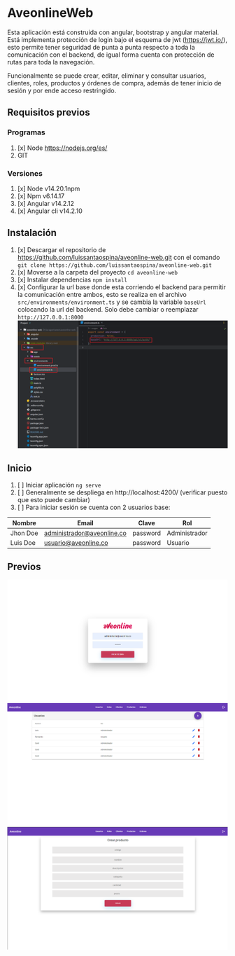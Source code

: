# AveonlineWeb
Esta aplicación está construida con angular, bootstrap y angular material.
Está implementa protección de login bajo el esquema de jwt (https://jwt.io/), esto permite tener seguridad de punta a punta respecto a toda la comunicación con el backend, de igual forma cuenta con protección de rutas para toda la navegación.

Funcionalmente se puede crear, editar, eliminar y consultar usuarios, clientes, roles, productos y órdenes de compra, además de tener inicio de sesión y por ende acceso restringido.

## Requisitos previos

### Programas
1. [x] Node https://nodejs.org/es/
2. GIT

### Versiones
1. [x] Node v14.20.1npm
2. [x] Npm v6.14.17
3. [x] Angular v14.2.12
4. [x] Angular cli v14.2.10

## Instalación
1. [x] Descargar el repositorio de https://github.com/luissantaospina/aveonline-web.git con el comando `git clone https://github.com/luissantaospina/aveonline-web.git`
2. [x] Moverse a la carpeta del proyecto `cd aveonline-web`
3. [x] Instalar dependencias `npm install`
4. [x] Configurar la url base donde esta corriendo el backend para permitir la comunicación entre ambos, esto se realiza en el archivo `src/environments/environment.ts` y se cambia la variable `baseUrl` colocando la url del backend. Solo debe cambiar o reemplazar `http://127.0.0.1:8000`
![base.png](src%2Fassets%2Fbase.png)


## Inicio
1. [ ] Iniciar aplicación `ng serve`
2. [ ] Generalmente se despliega en http://localhost:4200/ (verificar puesto que esto puede cambiar)
3. [ ] Para iniciar sesión se cuenta con 2 usuarios base:

| Nombre            | Email | Clave    | Rol |
-------------------|-------|----------|----|
   | Jhon Doe          | administrador@aveonline.co | password | Administrador |
   | Luis Doe          | usuario@aveonline.co | password | Usuario |

## Previos
![login.png](src%2Fassets%2Flogin.png)
![users.png](src%2Fassets%2Fusers.png)
![create.png](src%2Fassets%2Fcreate.png)

